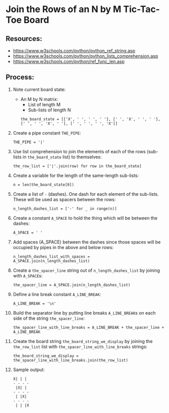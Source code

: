 # Join the Rows of an N by M Tic-Tac-Toe Board

## Resources:
* https://www.w3schools.com/python/python_ref_string.asp
* https://www.w3schools.com/python/python_lists_comprehension.asp
* https://www.w3schools.com/python/ref_func_len.asp

## Process:

1. Note current board state:
    * An M by N matrix:
        * List of length M
        * Sub-lists of length N
        ```
        the_board_state = [['X', ' ', ' ', ' '], [' ', 'X', ' ', ' '], [' ', ' ', 'X', ' '], [' ', ' ', ' ', 'X']]

        ```

1. Create a pipe constant `THE_PIPE`:
    ```
    THE_PIPE = '|'
    ```

1. Use list comprehension to join the elements of each of the rows (sub-lists in `the_board_state` list) to themselves:
    ```
    the_row_list = ['|'.join(row) for row in the_board_state]
    ```

1. Create a variable for the length of the same-length sub-lists:
    ```
    n = len(the_board_state[0])
    ```

1. Create a list of `-` (dashes). One dash for each element of the sub-lists. These will be used as spacers between the rows:
    ```
    n_length_dashes_list = ['-' for _ in range(n)]
    ```

1. Create a constant `A_SPACE` to hold the thing which will be between the dashes:
    ```
    A_SPACE = ' '
    ```

1. Add spaces (A_SPACE) between the dashes since those spaces will be occupied by pipes in the above and below rows:
    ```
    n_length_dashes_list_with_spaces = A_SPACE.join(n_length_dashes_list)
    ```

1. Create a `the_spacer_line` string out of `n_length_dashes_list` by joining with `A_SPACE`s:
    ```
    the_spacer_line = A_SPACE.join(n_length_dashes_list)
    ```

1. Define a line break constant `A_LINE_BREAK`:
    ```
    A_LINE_BREAK = '\n'
    ```

1. Build the separator line by putting line breaks `A_LINE_BREAK`s on each side of the string `the_spacer_line`:
    ```
    the_spacer_line_with_line_breaks = A_LINE_BREAK + the_spacer_line + A_LINE_BREAK
    ```

1. Create the board string `the_board_string_we_display` by joining the `the_row_list` list with `the_spacer_line_with_line_breaks` strings:
    ```
    the_board_string_we_display = the_spacer_line_with_line_breaks.join(the_row_list)
    ```

1. Sample output:
    ```
    X| | | 
    - - - -
     |X| |
    - - - -
     | |X|
    - - - -
     | | |X
    ```